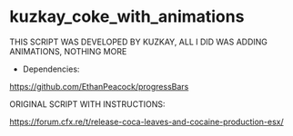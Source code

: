 # kuzkay_coke_with_animations
THIS SCRIPT WAS DEVELOPED BY KUZKAY, ALL I DID WAS ADDING ANIMATIONS, NOTHING MORE

- Dependencies:

https://github.com/EthanPeacock/progressBars

ORIGINAL SCRIPT WITH INSTRUCTIONS:

https://forum.cfx.re/t/release-coca-leaves-and-cocaine-production-esx/
